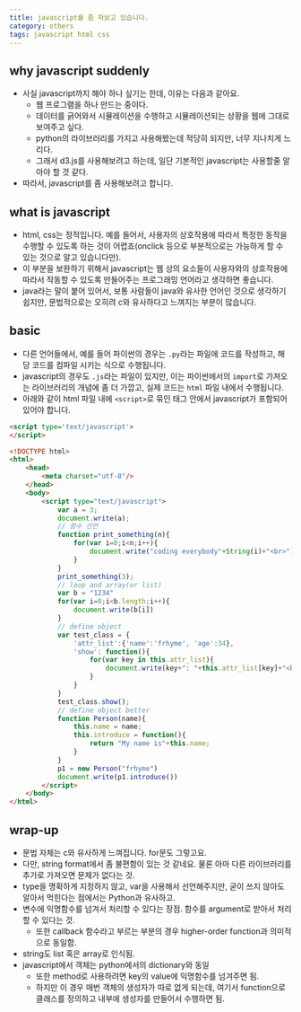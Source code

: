 ```yaml
---
title: javascript를 좀 파보고 있습니다. 
category: others
tags: javascript html css
---
```


## why javascript suddenly

- 사실 javascript까지 해야 하나 싶기는 한데, 이유는 다음과 같아요. 
  - 웹 프로그램을 하나 만드는 중이다. 
  - 데이터를 긁어와서 시뮬레이션을 수행하고 시뮬레이션되는 상황을 웹에 그대로 보여주고 싶다. 
  - python의 라이브러리를 가지고 사용해봤는데 적당히 되지만, 너무 지나치게 느리다. 
  - 그래서 d3.js를 사용해보려고 하는데, 일단 기본적인 javascript는 사용할줄 알아야 할 것 같다. 
- 따라서, javascript를 좀 사용해보려고 합니다. 

## what is javascript

- html, css는 정적입니다. 예를 들어서, 사용자의 상호작용에 따라서 특정한 동작을 수행할 수 있도록 하는 것이 어렵죠(onclick 등으로 부분적으로는 가능하게 할 수 있는 것으로 알고 있습니다만).
- 이 부분을 보완하기 위해서 javascript는 웹 상의 요소들이 사용자와의 상호작용에 따라서 작동할 수 있도록 만들어주는 프로그래밍 언어라고 생각하면 좋습니다. 
- java라는 말이 붙어 있어서, 보통 사람들이 java와 유사한 언어인 것으로 생각하기 쉽지만, 문법적으로는 오히려 c와 유사하다고 느껴지는 부분이 많습니다. 

## basic 

- 다른 언어들에서, 예를 들어 파이썬의 경우는 `.py`라는 파일에 코드를 작성하고, 해당 코드를 컴파일 시키는 식으로 수행됩니다. 
- javascript의 경우도 `.js`라는 파일이 있지만, 이는 파이썬에서의 `import`로 가져오는 라이브러리의 개념에 좀 더 가깝고, 실제 코드는 `html` 파일 내에서 수행됩니다. 
- 아래와 같이 html 파일 내에 `<script>`로 묶인 태그 안에서 javascript가 포함되어 있어야 합니다. 

```html
<script type='text/javascript'>
</script>
```

```html
<!DOCTYPE html>
<html>
    <head>
        <meta charset="utf-8"/>
    </head>
    <body>
        <script type="text/javascript">
            var a = 3;
            document.write(a);
            // 함수 선언
            function print_something(n){
                for(var i=0;i<n;i++){
                    document.write("coding everybody"+String(i)+"<br>");
                }
            }
            print_something(3);
            // loop and array(or list)
            var b = "1234"
            for(var i=0;i<b.length;i++){
                document.write(b[i])
            }
            // define object 
            var test_class = {
                'attr_list':{'name':'frhyme', 'age':34}, 
                'show': function(){
                    for(var key in this.attr_list){
                        document.write(key+": "+this.attr_list[key]+"<br>")
                    }
                }
            }
            test_class.show();
            // define object better
            function Person(name){
                this.name = name;
                this.introduce = function(){
                    return "My name is"+this.name;
                }
            }
            p1 = new Person("frhyme")
            document.write(p1.introduce())
        </script>
    </body>
</html>
```

## wrap-up

- 문법 자체는 c와 유사하게 느껴집니다. for문도 그렇고요. 
- 다만, string format에서 좀 불편함이 있는 것 같네요. 물론 아마 다른 라이브러리를 추가로 가져오면 문제가 없다는 것.
- type을 명확하게 지정하지 않고, var을 사용해서 선언해주지만, 굳이 쓰지 않아도 알아서 먹힌다는 점에서는 Python과 유사하고. 
- 변수에 익명함수를 넘겨서 처리할 수 있다는 장점. 함수를 argument로 받아서 처리할 수 있다는 것. 
  - 또한 callback 함수라고 부르는 부분의 경우 higher-order function과 의미적으로 동일함. 
- string도 list 혹은 array로 인식됨.
- javascript에서 객체는 python에서의 dictionary와 동일
  - 또한 method로 사용하려면 key의 value에 익명함수를 넘겨주면 됨. 
  - 하지만 이 경우 매번 객체의 생성자가 따로 없게 되는데, 여기서 function으로 클래스를 정의하고 내부에 생성자를 만들어서 수행하면 됨. 